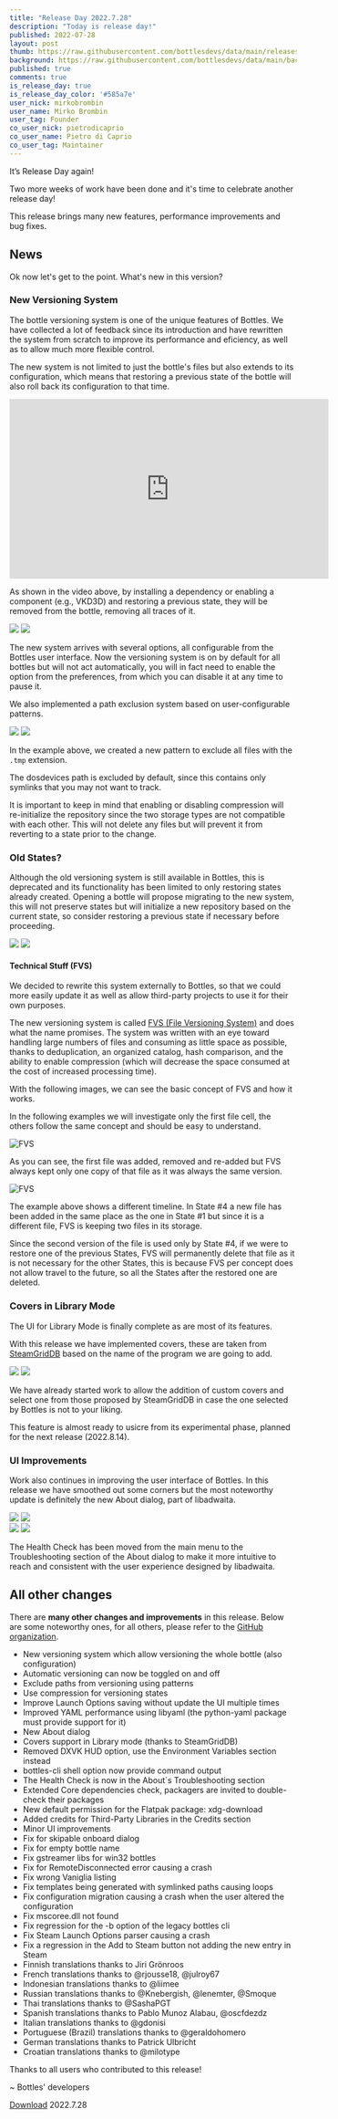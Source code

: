 ```yaml
---
title: "Release Day 2022.7.28"
description: "Today is release day!"
published: 2022-07-28
layout: post
thumb: https://raw.githubusercontent.com/bottlesdevs/data/main/releases/2022.7.28/release-day.png
background: https://raw.githubusercontent.com/bottlesdevs/data/main/backgrounds/2022.7.28.png
published: true
comments: true
is_release_day: true
is_release_day_color: '#585a7e'
user_nick: mirkobrombin
user_name: Mirko Brombin
user_tag: Founder
co_user_nick: pietrodicaprio
co_user_name: Pietro di Caprio
co_user_tag: Maintainer
---
```


It’s Release Day again!

Two more weeks of work have been done and it's time to celebrate another release day!

This release brings many new features, performance improvements and bug fixes.

## News
Ok now let's get to the point. What's new in this version?

### New Versioning System
The bottle versioning system is one of the unique features of Bottles. We have 
collected a lot of feedback since its introduction and have rewritten the system 
from scratch to improve its performance and eficiency, as well as to allow much 
more flexible control.

The new system is not limited to just the bottle's files but also extends to its 
configuration, which means that restoring a previous state of the bottle will 
also roll back its configuration to that time.

<iframe width="560" height="315" src="https://www.youtube.com/embed/astxMzyxk0E" title="YouTube video player" frameborder="0" allow="accelerometer; autoplay; clipboard-write; encrypted-media; gyroscope; picture-in-picture" allowfullscreen></iframe>

As shown in the video above, by installing a dependency or enabling a component 
(e.g., VKD3D) and restoring a previous state, they will be removed from the 
bottle, removing all traces of it.

<img tooltip="Bottles Versioning Preferences" class="on-light" src="/uploads/bottles-fvs-prefs.png" />
<img tooltip="Bottles Versioning Preferences (dark)" class="on-dark" src="/uploads/bottles-fvs-prefs-dark.png" />

The new system arrives with several options, all configurable from the Bottles 
user interface. Now the versioning system is on by default for all bottles but 
will not act automatically, you will in fact need to enable the option from 
the preferences, from which you can disable it at any time to pause it.

We also implemented a path exclusion system based on user-configurable patterns.

<img tooltip="Bottles Versioning Exclusion Patterns" class="on-light" src="/uploads/bottles-fvs-ignore-patterns.png" />
<img tooltip="Bottles Versioning Exclusion Patterns (dark)" class="on-dark" src="/uploads/bottles-fvs-ignore-patterns-dark.png" />

In the example above, we created a new pattern to exclude all files with the 
`.tmp` extension.

The dosdevices path is excluded by default, since this contains only symlinks 
that you may not want to track.

It is important to keep in mind that enabling or disabling compression will 
re-initialize the repository since the two storage types are not compatible 
with each other. This will not delete any files but will prevent it from 
reverting to a state prior to the change.

### Old States?
Although the old versioning system is still available in Bottles, this is 
deprecated and its functionality has been limited to only restoring states 
already created. Opening a bottle will propose migrating to the new system, 
this will not preserve states but will initialize a new repository based on 
the current state, so consider restoring a previous state if necessary before 
proceeding.

<img tooltip="Bottles Versioning Migration" class="on-light" src="/uploads/bottles-fvs-migration.png" />
<img tooltip="Bottles Versioning Migration (dark)" class="on-dark" src="/uploads/bottles-fvs-migration-dark.png" />

#### Technical Stuff (FVS)
We decided to rewrite this system externally to Bottles, so that we could more 
easily update it as well as allow third-party projects to use it for their own 
purposes.

The new versioning system is called [FVS (File Versioning System)](https://github.com/mirkobrombin/FVS) 
and does what the name promises. The system was written with an eye toward 
handling large numbers of files and consuming as little space as possible, 
thanks to deduplication, an organized catalog, hash comparison, and the ability 
to enable compression (which will decrease the space consumed at the cost of 
increased processing time).

With the following images, we can see the basic concept of FVS and how it works.

In the following examples we will investigate only the first file cell, the 
others follow the same concept and should be easy to understand.

![FVS](https://github.com/mirkobrombin/FVS/raw/main/data/cnpt_1.png)

As you can see, the first file was added, removed and re-added but FVS always 
kept only one copy of that file as it was always the same version.

![FVS](https://github.com/mirkobrombin/FVS/raw/main/data/cnpt_2.png)

The example above shows a different timeline. In State #4 a new file has been 
added in the same place as the one in State #1 but since it is a different file, 
FVS is keeping two files in its storage.

Since the second version of the file is used only by State #4, if we were to 
restore one of the previous States, FVS will permanently delete that file as it 
is not necessary for the other States, this is because FVS per concept does not 
allow travel to the future, so all the States after the restored one are deleted.

### Covers in Library Mode
The UI for Library Mode is finally complete as are most of its features.

With this release we have implemented covers, these are taken from [SteamGridDB](https://www.steamgriddb.com/)
based on the name of the program we are going to add.

<img tooltip="Bottles Library Mode Covers" class="on-light" src="/uploads/bottles-library-mode-covers.png" />
<img tooltip="Bottles Library Mode Covers (dark)" class="on-dark" src="/uploads/bottles-library-mode-covers-dark.png" />

We have already started work to allow the addition of custom covers and select 
one from those proposed by SteamGridDB in case the one selected by Bottles is 
not to your liking.

This feature is almost ready to usicre from its experimental phase, planned 
for the next release (2022.8.14).

### UI Improvements
Work also continues in improving the user interface of Bottles. In this release 
we have smoothed out some corners but the most noteworthy update is definitely 
the new About dialog, part of libadwaita.

<div class="grid-pics">
    <img tooltip="Bottles libadwaita About dialog" class="on-light" src="/uploads/bottles-libadwaita-about.png" />
    <img tooltip="Bottles libadwaita About dialog - Health Check" class="on-light" src="/uploads/bottles-libadwaita-about-health-check.png" />
</div>

<div class="grid-pics">
    <img tooltip="Bottles libadwaita About dialog (dark)" class="on-dark" src="/uploads/bottles-libadwaita-about-dark.png" />
    <img tooltip="Bottles libadwaita About dialog - Health Check (dark)" class="on-dark" src="/uploads/bottles-libadwaita-about-health-check-dark.png" />
</div>

The Health Check has been moved from the main menu to the Troubleshooting 
section of the About dialog to make it more intuitive to reach and consistent 
with the user experience designed by libadwaita.

## All other changes
There are **many other changes and improvements** in this release. Below are 
some noteworthy ones, for all others, please refer to the 
[GitHub organization](https://github.com/bottlesdevs).

* New versioning system which allow versioning the whole bottle (also configuration)
* Automatic versioning can now be toggled on and off
* Exclude paths from versioning using patterns
* Use compression for versioning states
* Improve Launch Options saving without update the UI multiple times
* Improved YAML performance using libyaml (the python-yaml package must provide support for it)
* New About dialog
* Covers support in Library mode (thanks to SteamGridDB)
* Removed DXVK HUD option, use the Environment Variables section instead
* bottles-cli shell option now provide command output
* The Health Check is now in the About´s Troubleshooting section
* Extended Core dependencies check, packagers are invited to double-check their packages
* New default permission for the Flatpak package: xdg-download
* Added credits for Third-Party Libraries in the Credits section
* Minor UI improvements
* Fix for skipable onboard dialog
* Fix for empty bottle name
* Fix gstreamer libs for win32 bottles
* Fix for RemoteDisconnected error causing a crash
* Fix wrong Vaniglia listing
* Fix templates being generated with symlinked paths causing loops
* Fix configuration migration causing a crash when the user altered the configuration
* Fix mscoree.dll not found
* Fix regression for the -b option of the legacy bottles cli
* Fix Steam Launch Options parser causing a crash
* Fix a regression in the Add to Steam button not adding the new entry in Steam
* Finnish translations thanks to Jiri Grönroos
* French translations thanks to @rjousse18, @julroy67
* Indonesian translations thanks to @liimee
* Russian translations thanks to @Knebergish, @lenemter, @Smoque
* Thai translations thanks to @SashaPGT
* Spanish translations thanks to Pablo Munoz Alabau, @oscfdezdz
* Italian translations thanks to @gdonisi
* Portuguese (Brazil) translations thanks to @geraldohomero
* German translations thanks to Patrick Ulbricht
* Croatian translations thanks to @milotype

Thanks to all users who contributed to this release!

~ Bottles' developers

<a class="button" href="/download" style="">Download</a> 2022.7.28
